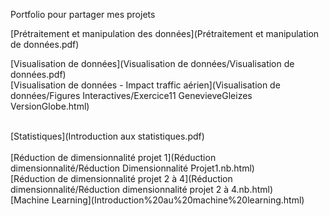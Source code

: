 Portfolio pour partager mes projets

[Prétraitement et manipulation des données](Prétraitement et manipulation de données.pdf)
<br />

[Visualisation de données](Visualisation de données/Visualisation de données.pdf)
<br />
[Visualisation de données - Impact traffic aérien](Visualisation de données/Figures Interactives/Exercice11 GenevieveGleizes VersionGlobe.html)

<br />
[Statistiques](Introduction aux statistiques.pdf)
<br />

<br />
[Réduction de dimensionnalité projet 1](Réduction dimensionnalité/Réduction Dimensionnalité Projet1.nb.html)
<br />
[Réduction de dimensionnalité projet 2 à 4](Réduction dimensionnalité/Réduction dimensionnalité projet 2 à 4.nb.html)

<br />
[Machine Learning](Introduction%20au%20machine%20learning.html)

<!---
ggleiZes/ggleiZes is a ✨ special ✨ repository because its `README.md` (this file) appears on your GitHub profile.
You can click the Preview link to take a look at your changes.
--->
